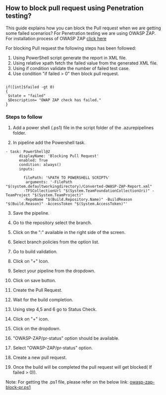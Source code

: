 ## How to block pull request using Penetration testing?

This guide explains how you can block the Pull request when we are getting some failed scenarios? For Penetration testing we are using OWASP ZAP. For installation process of OWASP ZAP [click here](https://git.version1.com/projects/VDAPX/repos/dapx-accelerator-az-mvc-docs-poc-he-nilo/browse/getting-started/how-tos/testing/pen-testing.md)

For blocking Pull request the following steps has been followed:

1. Using PowerShell script generate the report in XML file.
2. Using relative xpath fetch the failed value from the generated XML file.
2. Using if condition validate the number of failed test case.
3. Use condition "if failed > 0" then block pull request.

```

if([int]$failed -gt 0)
{
 $state = "failed"
 $Description= "OWAP ZAP check has failed."
}
```

### Steps to follow

1. Add a power shell (.ps1) file in the script folder of the .azurepipelines folder.

2. In pipeline add the Powershell task.

```
- task: PowerShell@2
      displayName: 'Blocking Pull Request'
      enabled: True
      condition: always()
      inputs:
            
        filePath: '%PATH TO POWERSHELL SCRIPT%'
         arguments: '-FilePath "$(system.defaultworkingdirectory)/Converted-OWASP-ZAP-Report.xml"  
        -TFSCollectionUrl "$(System.TeamFoundationCollectionUri)" -TeamProject "$(System.TeamProject)" 
        -RepoName "$(Build.Repository.Name)" -BuildReason "$(Build.Reason)" -AccessToken "$(System.AccessToken)"'

```

3. Save the pipeline.

4. Go to the repository select the branch.

5. Click on the ":" available in the right side of the screen.

6. Select branch policies from the option list.

7. Go to build validation.

8. Click on "+" Icon.

9. Select your pipeline from the dropdown.

10. Click on save button.

11. Create the Pull Request.

12. Wait for the build completion.

13. Using step 4,5 and 6 go to Status Check.

14. Click on "+" icon.

15. Click on the dropdown.

16. "OWASP-ZAP/pr-status" option should be available.

17. Select "OWASP-ZAP/pr-status" option.

18. Create a new pull request.

19. Once the build will be completed the pull request will get blocked( If failed > 0)).

Note: For getting the .ps1 file, please refer on the below link: [owasp-zap-block-pr.ps1](https://git.version1.com/projects/VDAPX/repos/dapx-accelerator-az-mvc-app-poc-he-nilo/browse/.azurepipeline/scripts/owasp-zap-block-pr.ps1)
